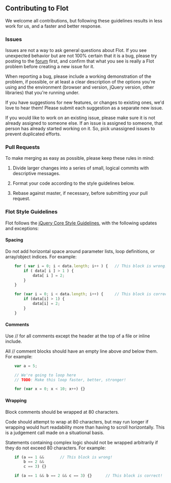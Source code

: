 ## Contributing to Flot ##

We welcome all contributions, but following these guidelines results in less
work for us, and a faster and better response.

### Issues ###

Issues are not a way to ask general questions about Flot. If you see unexpected
behavior but are not 100% certain that it is a bug, please try posting to the
[forum](http://groups.google.com/group/flot-graphs) first, and confirm that
what you see is really a Flot problem before creating a new issue for it.

When reporting a bug, please include a working demonstration of the problem, if
possible, or at least a clear description of the options you're using and the
environment (browser and version, jQuery version, other libraries) that you're
running under.

If you have suggestions for new features, or changes to existing ones, we'd
love to hear them! Please submit each suggestion as a separate new issue.

If you would like to work on an existing issue, please make sure it is not
already assigned to someone else. If an issue is assigned to someone, that
person has already started working on it. So, pick unassigned issues to prevent
duplicated efforts.

### Pull Requests ###

To make merging as easy as possible, please keep these rules in mind:

 1. Divide larger changes into a series of small, logical commits with
	descriptive messages.

 2. Format your code according to the style guidelines below.

 3. Rebase against master, if necessary, before submitting your pull request.

### Flot Style Guidelines ###

Flot follows the [jQuery Core Style Guidelines](http://docs.jquery.com/JQuery_Core_Style_Guidelines),
with the following updates and exceptions:

#### Spacing ####

Do not add horizontal space around parameter lists, loop definitions, or
array/object indices. For example:

```js
	for ( var i = 0; i < data.length; i++ ) {	// This block is wrong!
		if ( data[ i ] > 1 ) {
			data[ i ] = 2;
		}
	}

	for (var i = 0; i < data.length; i++) {		// This block is correct!
		if (data[i] > 1) {
			data[i] = 2;
		}
	}
```

#### Comments ####

Use // for all comments except the header at the top of a file or inline
include.

All // comment blocks should have an empty line above *and* below them. For
example:

```js
	var a = 5;

	// We're going to loop here
	// TODO: Make this loop faster, better, stronger!

	for (var x = 0; x < 10; x++) {}
```

#### Wrapping ####

Block comments should be wrapped at 80 characters.

Code should attempt to wrap at 80 characters, but may run longer if wrapping
would hurt readability more than having to scroll horizontally.  This is a
judgement call made on a situational basis.

Statements containing complex logic should not be wrapped arbitrarily if they
do not exceed 80 characters. For example:

```js
	if (a == 1 &&		// This block is wrong!
		b == 2 &&
		c == 3) {}

	if (a == 1 && b == 2 && c == 3) {}		// This block is correct!
```
